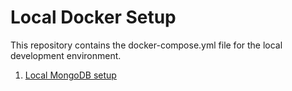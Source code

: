 # Local Docker Setup

This repository contains the docker-compose.yml file for the local development environment.

1. [Local MongoDB setup](./mongodb)

